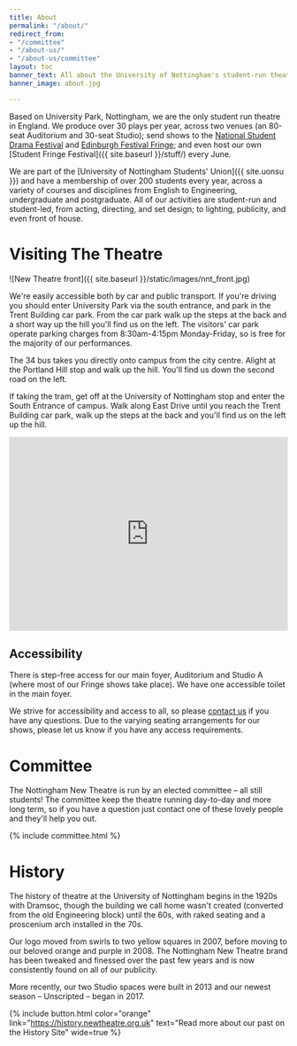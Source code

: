 ```yaml
---
title: About
permalink: "/about/"
redirect_from:
- "/committee"
- "/about-us/"
- "/about-us/committee"
layout: toc
banner_text: All about the University of Nottingham's student-run theatre
banner_image: about.jpg

---
```

Based on University Park, Nottingham, we are the only student run theatre in England. We produce over 30 plays per year, across two venues (an 80-seat Auditorium and 30-seat Studio); send shows to the [National Student Drama Festival](http://nsdf.org.uk) and [Edinburgh Festival Fringe](http://edfringe.com); and even host our own [Student Fringe Festival]({{ site.baseurl }}/stuff/) every June.

We are part of the [University of Nottingham Students' Union]({{ site.uonsu }}) and have a membership of over 200 students every year, across a variety of courses and disciplines from English to Engineering, undergraduate and postgraduate. All of our activities are student-run and student-led, from acting, directing, and set design; to lighting, publicity, and even front of house.

# Visiting The Theatre

![New Theatre front]({{ site.baseurl }}/static/images/nnt_front.jpg)

We're easily accessible both by car and public transport. If you're driving you should enter University Park via the south entrance, and park in the Trent Building car park. From the car park walk up the steps at the back and a short way up the hill you'll find us on the left. The visitors' car park operate parking charges from 8:30am-4:15pm Monday-Friday, so is free for the majority of our performances.

The 34 bus takes you directly onto campus from the city centre. Alight at the Portland Hill stop and walk up the hill. You'll find us down the second road on the left.

If taking the tram, get off at the University of Nottingham stop and enter the South Entrance of campus. Walk along East Drive until you reach the Trent Building car park, walk up the steps at the back and you'll find us on the left up the hill. 

<iframe src="https://www.google.com/maps/ms?ie=UTF8&amp;hl=en&amp;t=m&amp;msa=0&amp;msid=203809243894156050253.00047251533fd25ea073d&amp;source=embed&amp;ll=52.93819,-1.197166&amp;spn=0.018105,0.017166&amp;z=14&amp;output=embed" width="100%" height="350" frameborder="0" marginwidth="0" marginheight="0" scrolling="no"></iframe>

## Accessibility

There is step-free access for our main foyer, Auditorium and Studio A (where most of our Fringe shows take place). We have one accessible toilet in the main foyer.

We strive for accessibility and access to all, so please [contact us](mailto:boxoffice@newtheatre.org.uk) if you have any questions. Due to the varying seating arrangements for our shows, please let us know if you have any access requirements.

# Committee 

The Nottingham New Theatre is run by an elected committee &ndash; all still students! The committee keep the theatre running day-to-day and more long term, so if you have a question just contact one of these lovely people and they'll help you out.

{% include committee.html %}

# History

The history of theatre at the University of Nottingham begins in the 1920s with Dramsoc, though the building we call home wasn't created (converted from the old Engineering block) until the 60s, with raked seating and a proscenium arch installed in the 70s.

Our logo moved from swirls to two yellow squares in 2007, before moving to our beloved orange and purple in 2008. The Nottingham New Theatre brand has been tweaked and finessed over the past few years and is now consistently found on all of our publicity.

More recently, our two Studio spaces were built in 2013 and our newest season &ndash; Unscripted &ndash; began in 2017. 

{% include button.html color="orange" link="https://history.newtheatre.org.uk" text="Read more about our past on the History Site" wide=true %}